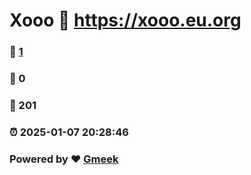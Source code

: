 #  Xooo  :link: https://xooo.eu.org 
### :page_facing_up: [1](https://xooo.eu.org/tag.html) 
### :speech_balloon: 0 
### :hibiscus: 201 
### :alarm_clock: 2025-01-07 20:28:46 
### Powered by :heart: [Gmeek](https://github.com/Meekdai/Gmeek)
